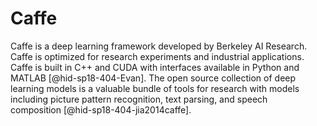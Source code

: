 Caffe
=====

Caffe is a deep learning framework developed by Berkeley AI Research.
Caffe is optimized for research experiments and industrial applications.
Caffe is built in C++ and CUDA with interfaces available in Python and
MATLAB [@hid-sp18-404-Evan]. The open source collection of deep learning
models is a valuable bundle of tools for research with models including
picture pattern recognition, text parsing, and speech
composition [@hid-sp18-404-jia2014caffe].
